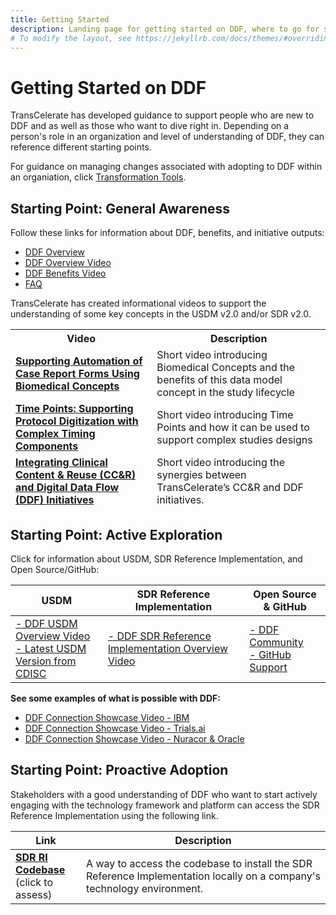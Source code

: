 ```yaml
---
title: Getting Started
description: Landing page for getting started on DDF, where to go for specific information, and how to access content
# To modify the layout, see https://jekyllrb.com/docs/themes/#overriding-theme-defaults
---
```

# Getting Started on DDF
TransCelerate has developed guidance to support people who are new to DDF and as well as those who want to dive right in. Depending on a person's role in an organization and level of understanding of DDF, they can reference different starting points.

For guidance on managing changes associated with adopting to DDF within an organiation, click [Transformation Tools](tools.md).

## Starting Point: General Awareness

Follow these links for information about DDF, benefits, and initiative outputs: 

- [DDF Overview](overview.md)
- [DDF Overview Video](https://www.youtube.com/watch?v=082onW7jhe4)
- [DDF Benefits Video](https://www.youtube.com/watch?v=Otg0d2385is)
- [FAQ](faq.md)

TransCelerate has created informational videos to support the understanding of some key concepts in the USDM v2.0 and/or SDR v2.0.

<table>
 <thead>
  <tr>
   <th>Video</th>
   <th>Description</th>
  </tr>
  <tr>
   <td><strong><a target="_blank" href="https://youtu.be/0tGpj8g5gxY ">Supporting Automation of Case Report Forms Using Biomedical Concepts</a></strong></td>
   <td>Short video introducing Biomedical Concepts and the benefits of this data model concept in the study lifecycle</td>
  </tr>
  <tr>
   <td><strong><a target="_blank" href="https://youtu.be/M6XT3WrxkVc">Time Points: Supporting Protocol Digitization with Complex Timing Components</a></strong></td>
   <td>Short video introducing Time Points and how it can be used to support complex studies designs</td>
  </tr>
  <tr>
   <td><strong><a target="_blank" href="https://youtu.be/oCCjGddM8us ">Integrating Clinical Content & Reuse (CC&R) and Digital Data Flow (DDF) Initiatives</a></strong></td>
   <td>Short video introducing the synergies between TransCelerate’s CC&R and DDF initiatives.</td>
  </tr>
 </thead>
</table>
<p></p>
</details>
<p></p>

## Starting Point: Active Exploration

Click for information about USDM, SDR Reference Implementation, and Open Source/GitHub:

| USDM                                                                                                                                                                                               | SDR Reference Implementation                                                                                                                                                                                                                                                                                                                                                                                                                                                                         | Open Source & GitHub                                                                                                                 |
|----------------------------------------------------------------------------------------------------------------------------------------------------------------------------------------------------|------------------------------------------------------------------------------------------------------------------------------------------------------------------------------------------------------------------------------------------------------------------------------------------------------------------------------------------------------------------------------------------------------------------------------------------------------------------------------------------------------|--------------------------------------------------------------------------------------------------------------------------------------|
| <a target="_blank" href="https://www.youtube.com/watch?v=C2g7OZEgyjY">- DDF USDM Overview Video</a> <br> <a target="_blank" href="https://cdisc.org/ddf">- Latest USDM Version from CDISC</a> | <a target="_blank" href="https://www.youtube.com/watch?v=z-_XPnP0U0k">- DDF SDR Reference Implementation Overview Video</a> | <a target="_blank" href="community.html">- DDF Community</a> <br> <a target="_blank" href="github-support.html">- GitHub Support</a> |

**See some examples of what is possible with DDF:**

- [DDF Connection Showcase Video - IBM](https://www.youtube.com/watch?v=R98PfI0iXqA&list=PLMXS-Xt7Ou1KNUF-HQKQRRzqfPQEXWb1u&index=26)
- [DDF Connection Showcase Video - Trials.ai](https://www.youtube.com/watch?v=EjBCok4HyNM&list=PLMXS-Xt7Ou1KNUF-HQKQRRzqfPQEXWb1u&index=27)
- [DDF Connection Showcase Video - Nuracor & Oracle](https://www.youtube.com/watch?v=4RQHx2GMm3k&list=PLMXS-Xt7Ou1KNUF-HQKQRRzqfPQEXWb1u&index=28)

## Starting Point: Proactive Adoption

Stakeholders with a good understanding of DDF who want to start actively engaging with the technology framework and platform can access the SDR Reference Implementation using the following link.

| Link                                                                              | Description                                                                                                             |
|-----------------------------------------------------------------------------------|-------------------------------------------------------------------------------------------------------------------------|
| **[SDR RI Codebase](sdr-ri-codebase-access.md)** <br>(click to assess)            | A way to access the codebase to install the SDR Reference Implementation locally on a company's technology environment. |
